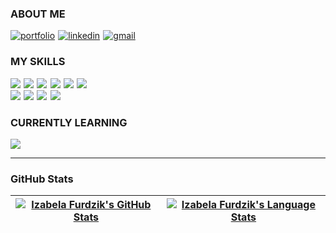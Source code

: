 

### ABOUT ME

<a href="https://furdzik.com/"><img src="https://img.shields.io/badge/My%20Portfolio-5319e7?style=for-the-badge&logo=data:image/png;base64,iVBORw0KGgoAAAANSUhEUgAAACgAAAAoAQMAAAC2MCouAAAAAXNSR0IB2cksfwAAAAlwSFlzAAALEwAACxMBAJqcGAAAAAZQTFRFAAAA////pdmf3QAAAAJ0Uk5TAP9bkSK1AAAAIUlEQVR4nGNgwADyD+r//8FHNjCQQ/7/gI8kz0yCJAYAAC43Uk9Z+yPuAAAAAElFTkSuQmCC&logoColor=white" alt="portfolio" /></a>&hairsp;
<a href="https://www.linkedin.com/in/izabela-furdzik-4971315a/"><img src="https://img.shields.io/badge/Linkedin-0A66C2?style=for-the-badge&logo=linkedin&logoColor=white" alt="linkedin" /></a>&hairsp;
<a href="mailto:mr.izabela.furdzik@gmail.com"><img src="https://img.shields.io/badge/email-EA4335?style=for-the-badge&logo=gmail&logoColor=white" alt="gmail" /></a>

### MY SKILLS

![](https://img.shields.io/badge/JavaScript-F7DF1E?style=for-the-badge&logo=javascript&logoColor=black)&hairsp;
![](https://img.shields.io/badge/HTML-E34F26?style=for-the-badge&logo=html5&logoColor=white)&hairsp;
![](https://img.shields.io/badge/css-1572b6?style=for-the-badge&logo=css3&logoColor=white)&hairsp;
![](https://img.shields.io/badge/React-61DAFB?style=for-the-badge&logo=react&logoColor=black)&hairsp;
![](https://img.shields.io/badge/Redux-764ABC?style=for-the-badge&logo=redux&logoColor=white)&hairsp;
![](https://img.shields.io/badge/TypeScript-3178C6?style=for-the-badge&logo=typescript&logoColor=white)<br>
![](https://img.shields.io/badge/Git-F05032?style=for-the-badge&logo=git&logoColor=white)&hairsp;
![](https://img.shields.io/badge/GitHub-100000?style=for-the-badge&logo=github&logoColor=white)&hairsp;
![](https://img.shields.io/badge/npm-CB3837?style=for-the-badge&logo=npm&logoColor=white)&hairsp;
![](https://img.shields.io/badge/terminal-8f8f8f?style=for-the-badge&logo=windows%20terminal&logoColor=white) 

### CURRENTLY LEARNING

![](https://img.shields.io/badge/node.js-339933?style=for-the-badge&logo=node.js&logoColor=white)

---

### GitHub Stats

| <a href="https://github.com/furdzik"><img align="center" src="https://github-readme-stats.vercel.app/api?username=furdzik&show_icons=true&hide=stars&theme=graywhite&title_color=5319e7&icon_color=ff0000&hide_border=true" alt="Izabela Furdzik's GitHub Stats" /></a> | <a href="https://github.com/furdzik"><img src="https://github-readme-stats.vercel.app/api/top-langs/?username=furdzik&layout=compact&theme=graywhite&title_color=5319e7&icon_color=ff0000&hide_border=true" alt="Izabela Furdzik's Language Stats" /></a> |
| ------------- | ------------- |

<!--
### Top repos

| <a href="https://github.com/furdzik/IF.Japanese"><img align="center" src="https://github-readme-stats.vercel.app/api/pin/?username=furdzik&repo=IF.Japanese&theme=graywhite&title_color=5319e7&icon_color=ff0000&hide_border=true" /></a> | <a href="https://github.com/furdzik/IF.Portfolio"><img align="center" src="https://github-readme-stats.vercel.app/api/pin/?username=furdzik&repo=IF.Portfolio&theme=graywhite&title_color=5319e7&icon_color=ff0000&hide_border=true" /></a> |
| ------------- | ------------- |
| <a href="https://github.com/furdzik/IF.CSSArt"><img align="center" src="https://github-readme-stats.vercel.app/api/pin/?username=furdzik&repo=IF.CSSArt&theme=graywhite&title_color=5319e7&icon_color=ff0000&hide_border=true" /></a> | <a href="https://github.com/furdzik/IF.StyleGuide"><img align="center" src="https://github-readme-stats.vercel.app/api/pin/?username=furdzik&repo=IF.StyleGuide&theme=graywhite&title_color=5319e7&icon_color=ff0000&hide_border=true" /></a> |
-->
